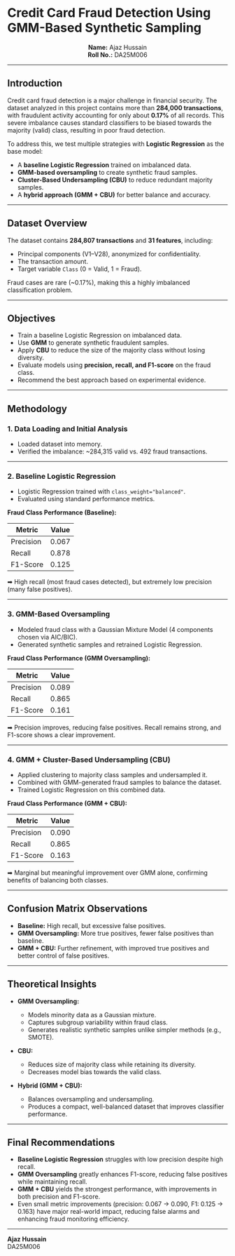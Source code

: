 # Credit Card Fraud Detection Using GMM-Based Synthetic Sampling

<p align="center">
  <b>Name:</b> Ajaz Hussain <br>
  <b>Roll No.:</b> DA25M006
</p>

---

## Introduction  

Credit card fraud detection is a major challenge in financial security. The dataset analyzed in this project contains more than **284,000 transactions**, with fraudulent activity accounting for only about **0.17%** of all records. This severe imbalance causes standard classifiers to be biased towards the majority (valid) class, resulting in poor fraud detection.  

To address this, we test multiple strategies with **Logistic Regression** as the base model:  

- A **baseline Logistic Regression** trained on imbalanced data.  
- **GMM-based oversampling** to create synthetic fraud samples.  
- **Cluster-Based Undersampling (CBU)** to reduce redundant majority samples.  
- A **hybrid approach (GMM + CBU)** for better balance and accuracy.  

---

## Dataset Overview  

The dataset contains **284,807 transactions** and **31 features**, including:  

- Principal components (V1–V28), anonymized for confidentiality.  
- The transaction amount.  
- Target variable `Class` (0 = Valid, 1 = Fraud).  

Fraud cases are rare (~0.17%), making this a highly imbalanced classification problem.  

---

## Objectives  

- Train a baseline Logistic Regression on imbalanced data.  
- Use **GMM** to generate synthetic fraudulent samples.  
- Apply **CBU** to reduce the size of the majority class without losing diversity.  
- Evaluate models using **precision, recall, and F1-score** on the fraud class.  
- Recommend the best approach based on experimental evidence.  

---

## Methodology  

### 1. Data Loading and Initial Analysis  

- Loaded dataset into memory.  
- Verified the imbalance: ~284,315 valid vs. 492 fraud transactions.  

---

### 2. Baseline Logistic Regression  

- Logistic Regression trained with `class_weight="balanced"`.  
- Evaluated using standard performance metrics.  

**Fraud Class Performance (Baseline):**

| Metric     | Value  |
|------------|--------|
| Precision  | 0.067  |
| Recall     | 0.878  |
| F1-Score   | 0.125  |

➡ High recall (most fraud cases detected), but extremely low precision (many false positives).  

---

### 3. GMM-Based Oversampling  

- Modeled fraud class with a Gaussian Mixture Model (4 components chosen via AIC/BIC).  
- Generated synthetic samples and retrained Logistic Regression.  

**Fraud Class Performance (GMM Oversampling):**

| Metric     | Value  |
|------------|--------|
| Precision  | 0.089  |
| Recall     | 0.865  |
| F1-Score   | 0.161  |

➡ Precision improves, reducing false positives. Recall remains strong, and F1-score shows a clear improvement.  

---

### 4. GMM + Cluster-Based Undersampling (CBU)  

- Applied clustering to majority class samples and undersampled it.  
- Combined with GMM-generated fraud samples to balance the dataset.  
- Trained Logistic Regression on this combined data.  

**Fraud Class Performance (GMM + CBU):**

| Metric     | Value  |
|------------|--------|
| Precision  | 0.090  |
| Recall     | 0.865  |
| F1-Score   | 0.163  |

➡ Marginal but meaningful improvement over GMM alone, confirming benefits of balancing both classes.  

---

## Confusion Matrix Observations  

- **Baseline:** High recall, but excessive false positives.  
- **GMM Oversampling:** More true positives, fewer false positives than baseline.  
- **GMM + CBU:** Further refinement, with improved true positives and better control of false positives.  

---

## Theoretical Insights  

- **GMM Oversampling:**  
  - Models minority data as a Gaussian mixture.  
  - Captures subgroup variability within fraud class.  
  - Generates realistic synthetic samples unlike simpler methods (e.g., SMOTE).  

- **CBU:**  
  - Reduces size of majority class while retaining its diversity.  
  - Decreases model bias towards the valid class.  

- **Hybrid (GMM + CBU):**  
  - Balances oversampling and undersampling.  
  - Produces a compact, well-balanced dataset that improves classifier performance.  

---

## Final Recommendations  

- **Baseline Logistic Regression** struggles with low precision despite high recall.  
- **GMM Oversampling** greatly enhances F1-score, reducing false positives while maintaining recall.  
- **GMM + CBU** yields the strongest performance, with improvements in both precision and F1-score.  
- Even small metric improvements (precision: 0.067 → 0.090, F1: 0.125 → 0.163) have major real-world impact, reducing false alarms and enhancing fraud monitoring efficiency.  

---

**Ajaz Hussain**  
DA25M006  
